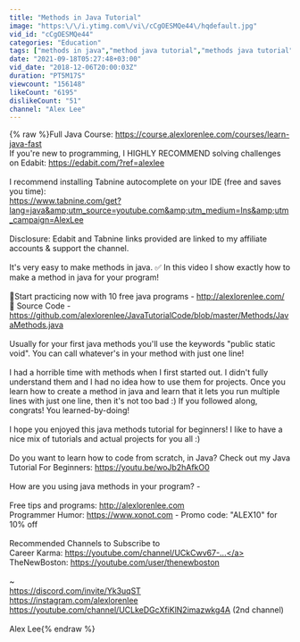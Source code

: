 ```yaml
---
title: "Methods in Java Tutorial"
image: "https:\/\/i.ytimg.com\/vi\/cCgOESMQe44\/hqdefault.jpg"
vid_id: "cCgOESMQe44"
categories: "Education"
tags: ["methods in java","method java tutorial","methods java tutorial"]
date: "2021-09-18T05:27:48+03:00"
vid_date: "2018-12-06T20:00:03Z"
duration: "PT5M17S"
viewcount: "156148"
likeCount: "6195"
dislikeCount: "51"
channel: "Alex Lee"
---
```

{% raw %}Full Java Course: <a rel="nofollow" target="blank" href="https://course.alexlorenlee.com/courses/learn-java-fast">https://course.alexlorenlee.com/courses/learn-java-fast</a><br />If you're new to programming, I HIGHLY RECOMMEND solving challenges on Edabit: <a rel="nofollow" target="blank" href="https://edabit.com/?ref=alexlee">https://edabit.com/?ref=alexlee</a><br /><br />I recommend installing Tabnine autocomplete on your IDE (free and saves you time):<br /><a rel="nofollow" target="blank" href="https://www.tabnine.com/get?lang=java&amp;utm_source=youtube.com&amp;utm_medium=Ins&amp;utm_campaign=AlexLee">https://www.tabnine.com/get?lang=java&amp;utm_source=youtube.com&amp;utm_medium=Ins&amp;utm_campaign=AlexLee</a> <br /><br />Disclosure: Edabit and Tabnine links provided are linked to my affiliate accounts &amp; support the channel.<br /><br />It's very easy to make methods in java. ✅ In this video I show exactly how to make a method in java for your program!<br /><br />👑Start practicing now with 10 free java programs - <a rel="nofollow" target="blank" href="http://alexlorenlee.com/">http://alexlorenlee.com/</a><br />🌅 Source Code - <a rel="nofollow" target="blank" href="https://github.com/alexlorenlee/JavaTutorialCode/blob/master/Methods/JavaMethods.java">https://github.com/alexlorenlee/JavaTutorialCode/blob/master/Methods/JavaMethods.java</a><br /><br />Usually for your first java methods you'll use the keywords &quot;public static void&quot;. You can call whatever's in your method with just one line!<br /><br />I had a horrible time with methods when I first started out. I didn't fully understand them and I had no idea how to use them for projects. Once you learn how to create a method in java and learn that it lets you run multiple lines with just one line, then it's not too bad :) If you followed along, congrats! You learned-by-doing!<br /><br />I hope you enjoyed this java methods tutorial for beginners! I like to have a nice mix of tutorials and actual projects for you all :)<br /><br />Do you want to learn how to code from scratch, in Java? Check out my Java Tutorial For Beginners: <a rel="nofollow" target="blank" href="https://youtu.be/woJb2hAfkO0">https://youtu.be/woJb2hAfkO0</a><br /><br />How are you using java methods in your program? -<br /><br />Free tips and programs: <a rel="nofollow" target="blank" href="http://alexlorenlee.com">http://alexlorenlee.com</a><br />Programmer Humor: <a rel="nofollow" target="blank" href="https://www.xonot.com">https://www.xonot.com</a> - Promo code: &quot;ALEX10&quot; for 10% off<br /><br />Recommended Channels to Subscribe to<br />Career Karma: <a rel="nofollow" target="blank" href="https://youtube.com/channel/UCkCwv67-...">https://youtube.com/channel/UCkCwv67-...</a><br />TheNewBoston: <a rel="nofollow" target="blank" href="https://youtube.com/user/thenewboston">https://youtube.com/user/thenewboston</a><br /><br />~<br /><a rel="nofollow" target="blank" href="https://discord.com/invite/Yk3uqST">https://discord.com/invite/Yk3uqST</a><br /><a rel="nofollow" target="blank" href="https://instagram.com/alexlorenlee">https://instagram.com/alexlorenlee</a><br /><a rel="nofollow" target="blank" href="https://youtube.com/channel/UCLkeDGcXfiKlN2imazwkg4A">https://youtube.com/channel/UCLkeDGcXfiKlN2imazwkg4A</a> (2nd channel)<br /><br />Alex Lee{% endraw %}
